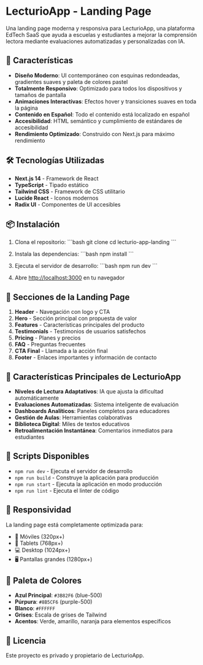 # LecturioApp - Landing Page

Una landing page moderna y responsiva para LecturioApp, una plataforma EdTech SaaS que ayuda a escuelas y estudiantes a mejorar la comprensión lectora mediante evaluaciones automatizadas y personalizadas con IA.

## 🚀 Características

- **Diseño Moderno**: UI contemporáneo con esquinas redondeadas, gradientes suaves y paleta de colores pastel
- **Totalmente Responsivo**: Optimizado para todos los dispositivos y tamaños de pantalla
- **Animaciones Interactivas**: Efectos hover y transiciones suaves en toda la página
- **Contenido en Español**: Todo el contenido está localizado en español
- **Accesibilidad**: HTML semántico y cumplimiento de estándares de accesibilidad
- **Rendimiento Optimizado**: Construido con Next.js para máximo rendimiento

## 🛠️ Tecnologías Utilizadas

- **Next.js 14** - Framework de React
- **TypeScript** - Tipado estático
- **Tailwind CSS** - Framework de CSS utilitario
- **Lucide React** - Iconos modernos
- **Radix UI** - Componentes de UI accesibles

## 📦 Instalación

1. Clona el repositorio:
\`\`\`bash
git clone <repository-url>
cd lecturio-app-landing
\`\`\`

2. Instala las dependencias:
\`\`\`bash
npm install
\`\`\`

3. Ejecuta el servidor de desarrollo:
\`\`\`bash
npm run dev
\`\`\`

4. Abre [http://localhost:3000](http://localhost:3000) en tu navegador


## 🎨 Secciones de la Landing Page

1. **Header** - Navegación con logo y CTA
2. **Hero** - Sección principal con propuesta de valor
3. **Features** - Características principales del producto
4. **Testimonials** - Testimonios de usuarios satisfechos
5. **Pricing** - Planes y precios
6. **FAQ** - Preguntas frecuentes
7. **CTA Final** - Llamada a la acción final
8. **Footer** - Enlaces importantes y información de contacto

## 🎯 Características Principales de LecturioApp

- **Niveles de Lectura Adaptativos**: IA que ajusta la dificultad automáticamente
- **Evaluaciones Automatizadas**: Sistema inteligente de evaluación
- **Dashboards Analíticos**: Paneles completos para educadores
- **Gestión de Aulas**: Herramientas colaborativas
- **Biblioteca Digital**: Miles de textos educativos
- **Retroalimentación Instantánea**: Comentarios inmediatos para estudiantes

## 🚀 Scripts Disponibles

- `npm run dev` - Ejecuta el servidor de desarrollo
- `npm run build` - Construye la aplicación para producción
- `npm run start` - Ejecuta la aplicación en modo producción
- `npm run lint` - Ejecuta el linter de código

## 📱 Responsividad

La landing page está completamente optimizada para:
- 📱 Móviles (320px+)
- 📱 Tablets (768px+)
- 💻 Desktop (1024px+)
- 🖥️ Pantallas grandes (1280px+)

## 🎨 Paleta de Colores

- **Azul Principal**: `#3B82F6` (blue-500)
- **Púrpura**: `#8B5CF6` (purple-500)
- **Blanco**: `#FFFFFF`
- **Grises**: Escala de grises de Tailwind
- **Acentos**: Verde, amarillo, naranja para elementos específicos

## 📄 Licencia

Este proyecto es privado y propietario de LecturioApp.
